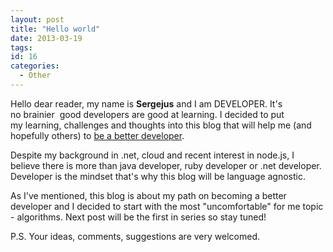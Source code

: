 ```yaml
---
layout: post
title: "Hello world"
date: 2013-03-19
tags:
id: 16
categories:
  - Other
---
```


Hello dear reader, my name is **Sergejus** and I am DEVELOPER. It's no brainier  good developers are good at learning. I decided to put my learning, challenges and thoughts into this blog that will help me (and hopefully others) to [be a better developer](http://www.bebetterdeveloper.com).

Despite my background in .net, cloud and recent interest in node.js, I believe there is more than java developer, ruby developer or .net developer. Developer is the mindset that's why this blog will be language agnostic.

As I've mentioned, this blog is about my path on becoming a better developer and I decided to start with the most "uncomfortable" for me topic - algorithms. Next post will be the first in series so stay tuned!

P.S.
Your ideas, comments, suggestions are very welcomed.